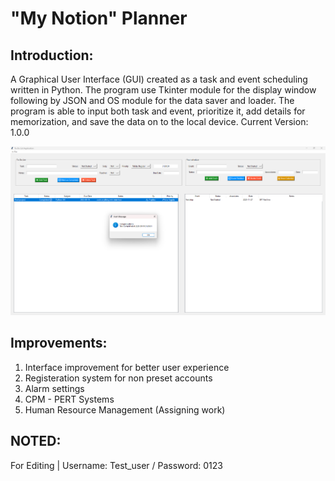 # "My Notion" Planner

## Introduction:

A Graphical User Interface (GUI) created as a task and event scheduling written in Python. The program use Tkinter module for the display window following by JSON and OS module for the data saver and loader. 
The program is able to input both task and event, prioritize it, add details for memorization, and save the data on to the local device.
Current Version: 1.0.0 

![Interface Picture](Interface.png)

## Improvements:

1. Interface improvement for better user experience
2. Registeration system for non preset accounts
3. Alarm settings
4. CPM - PERT Systems
5. Human Resource Management (Assigning work)

## NOTED:
For Editing | Username: Test_user / Password: 0123
